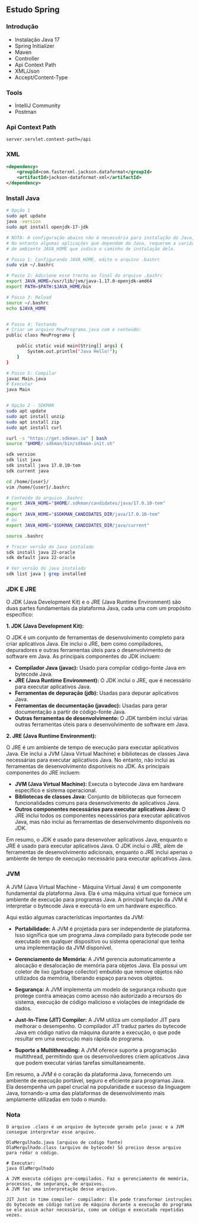 ## Estudo Spring

### Introdução

- Instalação Java 17
- Spring Initializer
- Maven
- Controller
- Api Context Path
- XML/Json
- Accept/Content-Type


### Tools

- IntelliJ Community
- Postman

### **Api Context Path**
````properties
server.servlet.context-path=/api
````

### **XML**
````xml
<dependency>
    <groupId>com.fasterxml.jackson.dataformat</groupId>
    <artifactId>jackson-dataformat-xml</artifactId>
</dependency>
````

### Install Java
````bash
# Opção 1
sudo apt update
java -version
sudo apt install openjdk-17-jdk

# NOTA: A configuração abaixo não é necessária para instalação do Java,
# No entanto algumas aplicações que dependem do Java, requerem a variável
# de ambiente JAVA_HOME que indica o caminho de instalação dele.

# Passo 1: Configurando JAVA_HOME, edite o arquivo .bashrc
sudo vim ~/.bashrc

# Passo 2: Adicione esse trecho ao final do arquivo .bashrc
export JAVA_HOME=/usr/lib/jvm/java-1.17.0-openjdk-amd64
export PATH=$PATH:$JAVA_HOME/bin

# Passo 3: Reload
source ~/.bashrc
echo $JAVA_HOME


# Passo 4: Testando
# Criar um arquivo MeuPrograma.java com o conteúdo:
public class MeuPrograma {

    public static void main(String[] args) {
        System.out.println("Java Hello!");
    }
}

# Passo 5: Compilar
javac Main.java
# Executar
java Main


# Opção 2 - SDKMAN
sudo apt update
sudo apt install unzip
sudo apt install zip
sudo apt install curl

curl -s "https://get.sdkman.io" | bash
source "$HOME/.sdkman/bin/sdkman-init.sh"

sdk version
sdk list java
sdk install java 17.0.10-tem
sdk current java

cd /home/{user}/
vim /home/{user}/.bashrc

# Conteúdo do arquivo .bashrc
export JAVA_HOME="$HOME/.sdkman/candidates/java/17.0.10-tem"
# ou
export JAVA_HOME="$SDKMAN_CANDIDATES_DIR/java/17.0.10-tem"
# ou
export JAVA_HOME="$SDKMAN_CANDIDATES_DIR/java/current"

source .bashrc

# Trocar versão do Java instalado
sdk install java 22-oracle
sdk default java 22-oracle

# Ver versão do java instalado
sdk list java | grep installed
````

### JDK E JRE

O JDK (Java Development Kit) e o JRE (Java Runtime Environment) são duas partes fundamentais da plataforma Java, cada uma com um propósito específico:

**1. JDK (Java Development Kit):**

O JDK é um conjunto de ferramentas de desenvolvimento completo para criar aplicativos Java. Ele inclui o JRE, bem como compiladores, depuradores e outras ferramentas úteis para o desenvolvimento de software em Java. As principais componentes do JDK incluem:
   - **Compilador Java (javac):** Usado para compilar código-fonte Java em bytecode Java.
   - **JRE (Java Runtime Environment):** O JDK inclui o JRE, que é necessário para executar aplicativos Java.
   - **Ferramentas de depuração (jdb):** Usadas para depurar aplicativos Java.
   - **Ferramentas de documentação (javadoc):** Usadas para gerar documentação a partir de código-fonte Java.
   - **Outras ferramentas de desenvolvimento:** O JDK também inclui várias outras ferramentas úteis para o desenvolvimento de software em Java.

**2. JRE (Java Runtime Environment):**

O JRE é um ambiente de tempo de execução para executar aplicativos Java. Ele inclui a JVM (Java Virtual Machine) e bibliotecas de classes Java necessárias para executar aplicativos Java. No entanto, não inclui as ferramentas de desenvolvimento disponíveis no JDK. As principais componentes do JRE incluem:

   - **JVM (Java Virtual Machine):** Executa o bytecode Java em hardware específico e sistema operacional.
   - **Bibliotecas de classes Java:** Conjunto de bibliotecas que fornecem funcionalidades comuns para desenvolvimento de aplicativos Java.
   - **Outros componentes necessários para executar aplicativos Java:** O JRE inclui todos os componentes necessários para executar aplicativos Java, mas não inclui as ferramentas de desenvolvimento disponíveis no JDK.
   
Em resumo, o JDK é usado para desenvolver aplicativos Java, enquanto o JRE é usado para executar aplicativos Java. O JDK inclui o JRE, além de ferramentas de desenvolvimento adicionais, enquanto o JRE inclui apenas o ambiente de tempo de execução necessário para executar aplicativos Java.

### JVM
A JVM (Java Virtual Machine - Máquina Virtual Java) é um componente fundamental da plataforma Java. Ela é uma máquina virtual que fornece um ambiente de execução para programas Java. A principal função da JVM é interpretar o bytecode Java e executá-lo em um hardware específico.

Aqui estão algumas características importantes da JVM:

- **Portabilidade:** A JVM é projetada para ser independente de plataforma. Isso significa que um programa Java compilado para bytecode pode ser executado em qualquer dispositivo ou sistema operacional que tenha uma implementação da JVM disponível.

- **Gerenciamento de Memória:** A JVM gerencia automaticamente a alocação e desalocação de memória para objetos Java. Ela possui um coletor de lixo (garbage collector) embutido que remove objetos não utilizados da memória, liberando espaço para novos objetos.

- **Segurança:** A JVM implementa um modelo de segurança robusto que protege contra ameaças como acesso não autorizado a recursos do sistema, execução de código malicioso e violações de integridade de dados.

- **Just-In-Time (JIT) Compiler:** A JVM utiliza um compilador JIT para melhorar o desempenho. O compilador JIT traduz partes do bytecode Java em código nativo da máquina durante a execução, o que pode resultar em uma execução mais rápida do programa.

- **Suporte a Multithreading:** A JVM oferece suporte a programação multithread, permitindo que os desenvolvedores criem aplicativos Java que podem executar várias tarefas simultaneamente.

Em resumo, a JVM é o coração da plataforma Java, fornecendo um ambiente de execução portável, seguro e eficiente para programas Java. Ela desempenha um papel crucial na popularidade e sucesso da linguagem Java, tornando-a uma das plataformas de desenvolvimento mais amplamente utilizadas em todo o mundo.

### Nota
````text
O arquivo .class é um arquivo de bytecode gerado pelo javac e a JVM consegue interpretar esse arquivo.

OlaMergulhado.java (arquivo de codigo fonte)
OlaMergulhado.class (arquivo de bytecode) Só preciso desse arquivo para rodar o código.

# Executar:
java OlaMergulhado

A JVM executa códigos pre-compilados. Faz o gerenciamento de memória, processos, de segurança, de arquivos.
A JVM faz uma interpretação desse arquivo.

JIT Just in time compiler- compilador: Ele pode transformar instruções do bytecode em código nativo de máquina durante a execução do programa
se ele assim achar necessário, como um código é executado repetidas vezes.  
````